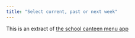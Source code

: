 ```yaml
---
title: "Select current, past or next week"
---
```


This is an extract of [the school canteen menu app](https://apps.opendatasoft.com/fr/canteen-menu)
